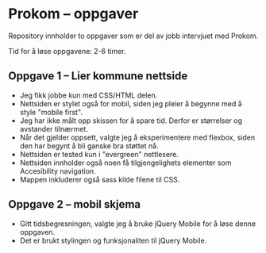 Prokom – oppgaver
============================================================
Repository innholder to oppgaver som er del av jobb intervjuet med Prokom.

Tid for å løse oppgavene: 2-6 timer.


Oppgave 1 – Lier kommune nettside
----------------------------------
* Jeg fikk jobbe kun med CSS/HTML delen.
* Nettsiden er stylet også for mobil, siden jeg pleier å begynne med å style "mobile first".
* Jeg har ikke målt opp skissen for å spare tid. Derfor er størrelser og avstander tilnærmet.
* Når det gjelder oppsett, valgte jeg å eksperimentere med flexbox, siden den har begynt å bli ganske bra støttet nå.
* Nettsiden er tested kun i "evergreen" nettlesere.
* Nettsiden innholder også noen få tilgjengelighets elementer som Accesibility navigation.
* Mappen inkluderer også sass kilde filene til CSS.

Oppgave 2 – mobil skjema
----------------------------------
* Gitt tidsbegresningen, valgte jeg å bruke jQuery Mobile for å løse denne oppgaven. 
* Det er brukt stylingen og funksjonaliten til jQuery Mobile.


